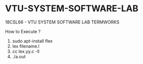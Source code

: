 # VTU-SYSTEM-SOFTWARE-LAB
18CSL66 - VTU SYSTEM SOFTWARE LAB TERMWORKS

How to Execute ?
1. sudo apt-install flex
2. lex filename.l
3. cc lex.yy.c -ll
4. ./a.out
